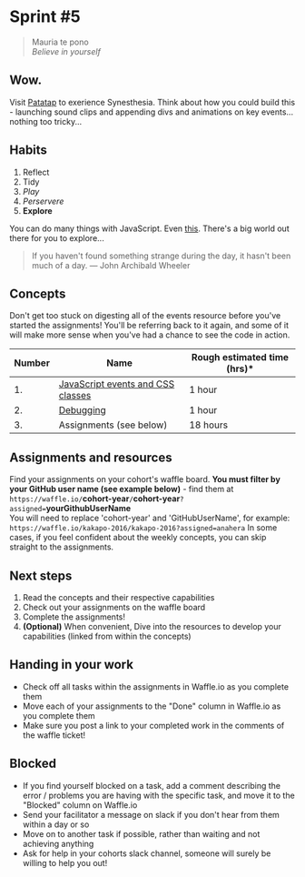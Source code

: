 # Sprint #5

> Mauria te pono<br>
> *Believe in yourself* <br>  

## Wow.
Visit [Patatap](http://www.patatap.com/) to exerience Synesthesia.
Think about how you could build this - launching sound clips and appending divs and animations on key events... nothing too tricky...

## Habits

<!-- learn > develop > practice -->
1. Reflect
2. Tidy  
3. *Play*
5. *Perservere*
6. **Explore**

You can do many things with JavaScript. Even [this](https://youtu.be/pmp_hCg6jGQ?t=1m32s). There's a big world out there for you to explore...

>If you haven't found something strange during the day, it hasn't been much of a day. — John Archibald Wheeler

## Concepts

Don't get too stuck on digesting all of the events resource before you've started the assignments! You'll be referring back to it again, and some of it will make more sense when you've had a chance to see the code in action.

Number | Name | Rough estimated time (hrs)*
--------|-------------------|----------
1. | [JavaScript events and CSS classes](https://github.com/dev-academy-programme/curriculum/blob/master/resources/js-events-and-css-classes-ARTICLE/README.md) | 1 hour
2. | [Debugging](https://github.com/dev-academy-programme/curriculum/tree/master/resources/js-debugging-ARTICLE) | 1 hour
3. | Assignments (see below) | 18 hours

## Assignments and resources
Find your assignments on your cohort's waffle board. **You must filter by your GitHub user name (see example below)** - find them at<br> `https://waffle.io/`**cohort-year**`/`**cohort-year**`?assigned=`**yourGithubUserName**
<br>
You will need to replace 'cohort-year' and 'GitHubUserName', for example:<br> `https://waffle.io/kakapo-2016/kakapo-2016?assigned=anahera`
In some cases, if you feel confident about the weekly concepts, you can skip straight to the assignments.

## Next steps
1. Read the concepts and their respective capabilities
2. Check out your assignments on the waffle board
3. Complete the assignments!
4. **(Optional)** When convenient, Dive into the resources to develop your capabilities (linked from within the concepts)

## Handing in your work
- Check off all tasks within the assignments in Waffle.io as you complete them
- Move each of your assignments to the "Done" column in Waffle.io as you complete them
- Make sure you post a link to your completed work in the comments of the waffle ticket!

## Blocked
- If you find yourself blocked on a task, add a comment describing the error / problems you are having with the specific task, and move it to the "Blocked" column on Waffle.io
- Send your facilitator a message on slack if you don't hear from them within a day or so
- Move on to another task if possible, rather than waiting and not achieving anything
- Ask for help in your cohorts slack channel, someone will surely be willing to help you out!
